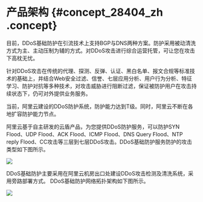 # 产品架构 {#concept_28404_zh .concept}

目前，DDoS基础防护在引流技术上支持BGP与DNS两种方案。防护采用被动清洗方式为主、主动压制为辅的方式。对DDoS攻击进行综合运营托管，可让您在攻击下高枕无忧。

针对DDoS攻击在传统的代理、探测、反弹、认证、黑白名单、报文合规等标准技术的基础上，并结合Web安全过滤、信誉、七层应用分析、用户行为分析、特征学习、防护对抗等多种技术，对攻击威胁进行阻断过滤，保证被防护用户在攻击持续状态下，仍可对外提供业务服务。

当前，阿里云建设的DDoS防护系统，防护能力达到T级。同时，阿里云不断在各地扩容防护能力节点。

阿里云基于自主研发的云盾产品，为您提供DDoS防护服务，可以防护SYN Flood、UDP Flood、ACK Flood、ICMP Flood、DNS Query Flood、NTP reply Flood、CC攻击等三层到七层DDoS攻击。DDoS基础防护服务防护的攻击类型如下图所示。

![](http://static-aliyun-doc.oss-cn-hangzhou.aliyuncs.com/assets/img/79444/154503671534068_zh-CN.png)

DDoS基础防护主要采用在阿里云机房出口处建设DDoS攻击检测及清洗系统，采用旁路部署方式。 DDoS基础防护网络拓扑架构如下图所示。

![](http://static-aliyun-doc.oss-cn-hangzhou.aliyuncs.com/assets/img/79444/154503671534069_zh-CN.png)

